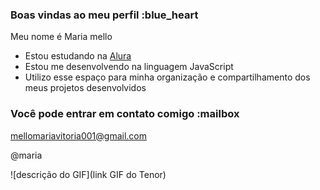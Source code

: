### Boas vindas ao meu perfil :blue_heart

Meu nome é Maria mello

- Estou estudando na [Alura](https://www.alura.com.br)
- Estou me desenvolvendo na linguagem JavaScript
- Utilizo esse espaço para minha organização e compartilhamento dos meus projetos desenvolvidos

### Você pode entrar em contato comigo :mailbox

mellomariavitoria001@gmail.com

@maria

![descrição do GIF](link GIF do Tenor)
